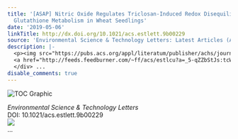 ```yaml
---
title: '[ASAP] Nitric Oxide Regulates Triclosan-Induced Redox Disequilibrium by Enhancing
  Glutathione Metabolism in Wheat Seedlings'
date: '2019-05-06'
linkTitle: http://dx.doi.org/10.1021/acs.estlett.9b00229
source: 'Environmental Science & Technology Letters: Latest Articles (ACS Publications)'
description: |-
  <p><img src="https://pubs.acs.org/appl/literatum/publisher/achs/journals/content/estlcu/0/estlcu.ahead-of-print/acs.estlett.9b00229/20190506/images/medium/ez-2019-00229m_0003.gif" alt="TOC Graphic"/></p><div><cite>Environmental Science & Technology Letters</cite></div><div>DOI: 10.1021/acs.estlett.9b00229</div><div class="feedflare">
  <a href="http://feeds.feedburner.com/~ff/acs/estlcu?a=_5-qZZbStJs:tcWSr9l5dww:yIl2AUoC8zA"><img src="http://feeds.feedburner.com/~ff/acs/estlcu?d=yIl2AUoC8zA" border="0"></img></a>
  </div> ...
disable_comments: true
---
```

<p><img src="https://pubs.acs.org/appl/literatum/publisher/achs/journals/content/estlcu/0/estlcu.ahead-of-print/acs.estlett.9b00229/20190506/images/medium/ez-2019-00229m_0003.gif" alt="TOC Graphic"/></p><div><cite>Environmental Science & Technology Letters</cite></div><div>DOI: 10.1021/acs.estlett.9b00229</div><div class="feedflare">
<a href="http://feeds.feedburner.com/~ff/acs/estlcu?a=_5-qZZbStJs:tcWSr9l5dww:yIl2AUoC8zA"><img src="http://feeds.feedburner.com/~ff/acs/estlcu?d=yIl2AUoC8zA" border="0"></img></a>
</div> ...